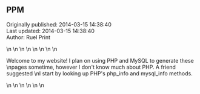 ## PPM  
Originally published: 2014-03-15 14:38:40  
Last updated: 2014-03-15 14:38:40  
Author: Ruel Print  
  
\n\n<head>\n<title>My Website</title>\n</head>\n\n<body>\n\n<p>Welcome to my website! I plan on using PHP and MySQL to generate these\npages sometime, however I don't know much about PHP. A friend suggested\nI start by looking up PHP's php_info and mysql_info methods.</p>\n\n<!-- no frogs in here -->\n\n</body>\n</html>\n